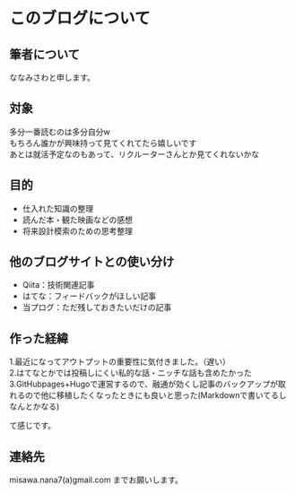 # このブログについて
## 筆者について
ななみさわと申します。
## 対象
多分一番読むのは多分自分w  
もちろん誰かが興味持って見てくれてたら嬉しいです  
あとは就活予定なのもあって、リクルーターさんとか見てくれないかな
## 目的
- 仕入れた知識の整理
- 読んだ本・観た映画などの感想
- 将来設計模索のための思考整理

## 他のブログサイトとの使い分け
- Qiita：技術関連記事
- はてな：フィードバックがほしい記事
- 当プログ：ただ残しておきたいだけの記事

## 作った経緯
1.最近になってアウトプットの重要性に気付きました。（遅い）  
2.はてなとかでは投稿しにくい私的な話・ニッチな話も含めたかった  
3.GitHubpages+Hugoで運営するので、融通が効くし記事のバックアップが取れるので他に移植したくなったときにも良いと思った(Markdownで書いてるしなんとかなる)

て感じです。    

## 連絡先
misawa.nana7(a)gmail.com までお願いします。
